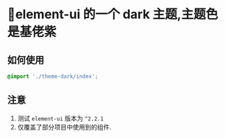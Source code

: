 # element-ui 的一个 dark 主题,主题色是基佬紫

## 如何使用

```scss
@import './theme-dark/index';
```

## 注意

1. 测试 `element-ui` 版本为 `^2.2.1`
2. 仅覆盖了部分项目中使用到的组件.

